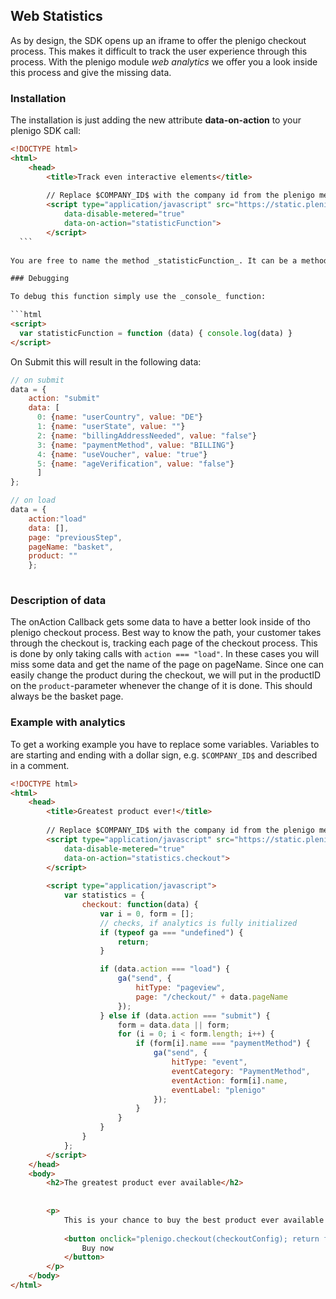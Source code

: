 ## Web Statistics

As by design, the SDK opens up an iframe to offer the plenigo checkout process. This makes it difficult to track the user experience through this process. With the plenigo module _web analytics_ we offer you a look inside this process and give the missing data.

### Installation

The installation is just adding the new attribute __data-on-action__ to your plenigo SDK call:
```html
<!DOCTYPE html>
<html>
    <head>
        <title>Track even interactive elements</title>
    
        // Replace $COMPANY_ID$ with the company id from the plenigo merchant backend. 
        <script type="application/javascript" src="https://static.plenigo.com/static_resources/javascript/$COMPANY_ID$/plenigo_sdk.min.js"
            data-disable-metered="true"
            data-on-action="statisticFunction">
        </script>
  ```
 
You are free to name the method _statisticFunction_. It can be a method at an object, but has to be accessible or be part of the _window_ object. 

### Debugging

To debug this function simply use the _console_ function:

```html
<script>
  var statisticFunction = function (data) { console.log(data) }
</script>
```
On Submit this will result in the following data:
```javascript
// on submit
data = {
    action: "submit"
    data: [
      0: {name: "userCountry", value: "DE"}
      1: {name: "userState", value: ""}
      2: {name: "billingAddressNeeded", value: "false"}
      3: {name: "paymentMethod", value: "BILLING"}
      4: {name: "useVoucher", value: "true"}
      5: {name: "ageVerification", value: "false"}
      ]
};

// on load
data = { 
    action:"load"
    data: [],
    page: "previousStep",
    pageName: "basket",
    product: ""
    };
    
```
### Description of data

The onAction Callback gets some data to have a better look inside of tho plenigo checkout process. Best way to know the path, your customer takes through the checkout is, tracking each page of the checkout process. This is done by only taking calls with `action === "load"`. In these cases you will miss some data and get the name of the page on pageName. Since one can easily change the product during the checkout, we will put in the productID on the `product`-parameter whenever the change of it is done. This should always be the basket page.

### Example with analytics

To get a working example you have to replace some variables. Variables to are starting and ending with a dollar sign, e.g.
`$COMPANY_ID$` and described in a comment.

```html
<!DOCTYPE html>
<html>
    <head>
        <title>Greatest product ever!</title>
    
        // Replace $COMPANY_ID$ with the company id from the plenigo merchant backend. 
        <script type="application/javascript" src="https://static.plenigo.com/static_resources/javascript/$COMPANY_ID$/plenigo_sdk.min.js"
            data-disable-metered="true"
            data-on-action="statistics.checkout">
        </script>
        
        <script type="application/javascript">
            var statistics = {
                checkout: function(data) {
                    var i = 0, form = [];
                    // checks, if analytics is fully initialized
                    if (typeof ga === "undefined") {
                        return;
                    }

                    if (data.action === "load") {
                        ga("send", {
                            hitType: "pageview",
                            page: "/checkout/" + data.pageName
                        });
                    } else if (data.action === "submit") {
                        form = data.data || form;
                        for (i = 0; i < form.length; i++) {
                            if (form[i].name === "paymentMethod") {
                                ga("send", {
                                    hitType: "event",
                                    eventCategory: "PaymentMethod",
                                    eventAction: form[i].name,
                                    eventLabel: "plenigo"
                                });
                            }
                        }
                    }
                }
            };
        </script>
    </head>
    <body>
        <h2>The greatest product ever available</h2>
        
        
        <p>
            This is your chance to buy the best product ever available!
            
            <button onclick="plenigo.checkout(checkoutConfig); return false;">
                Buy now
            </button>
        </p>
    </body>
</html>
```

